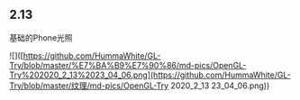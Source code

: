 ## 2.13

基础的Phone光照

![]([https://github.com/HummaWhite/GL-Try/blob/master/%E7%BA%B9%E7%90%86/md-pics/OpenGL-Try%202020_2_13%2023_04_06.png](https://github.com/HummaWhite/GL-Try/blob/master/纹理/md-pics/OpenGL-Try 2020_2_13 23_04_06.png))